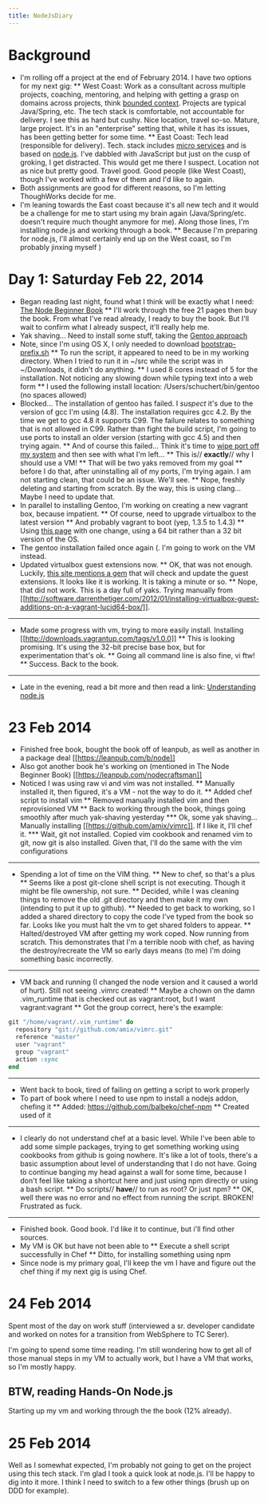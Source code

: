 ```yaml
---
title: NodeJsDiary
---
```

# Background
* I'm rolling off a project at the end of February 2014. I have two options for my next gig:
** West Coast: Work as a consultant across multiple projects, coaching, mentoring, and helping with getting a grasp on domains across projects, think [bounded context](http://www.sapiensworks.com/blog/post/2012/04/17/DDD-The-Bounded-Context-Explained.aspx). Projects are typical Java/Spring, etc. The tech stack is comfortable, not accountable for delivery. I see this as hard but cushy. Nice location, travel so-so. Mature, large project. It's in an "enterprise" setting that, while it has its issues, has been getting better for some time.
** East Coast: Tech lead (responsible for delivery). Tech. stack includes [micro services](http://yobriefca.se/blog/2013/04/29/micro-service-architecture/) and is based on [node.js](http://en.wikipedia.org/wiki/Nodejs). I've dabbled with JavaScript but just on the cusp of groking, I get distracted. This would get me there I suspect. Location not as nice but pretty good. Travel good. Good people (like West Coast), though I've worked with a few of them and I'd like to again.
* Both assignments are good for different reasons, so I'm letting ThoughWorks decide for me.
* I'm leaning towards the East coast because it's all new tech and it would be a challenge for me to start using my brain again (Java/Spring/etc. doesn't require much thought anymore for me). Along those lines, I'm installing node.js and working through a book. 
** Because I'm preparing for node.js, I'll almost certainly end up on the West coast, so I'm probably jinxing myself )

# Day 1: Saturday Feb 22, 2014
* Began reading last night, found what I think will be exactly what I need: [The Node Beginner Book](http://www.nodebeginner.org/)
** I'll work through the free 21 pages then buy the book. From what I've read already, I ready to buy the book. But I'll wait to confirm what I already suspect, it'll really help me.
* Yak shaving... Need to install some stuff, taking the [Gentoo approach](http://www.gentoo.org/proj/en/gentoo-alt/prefix/bootstrap.xml)
* Note, since I'm using OS X, I only needed to download [bootstrap-prefix.sh](http://prefix.gentooexperimental.org/hg/prefix-tree/raw-file/default/scripts/bootstrap-prefix.sh)
** To run the script, it appeared to need to be in my working directory. When I tried to run it in ~/src while the script was in ~/Downloads, it didn't do anything.
** I used 8 cores instead of 5 for the installation. Not noticing any slowing down while typing text into a web form
** I used the following install location: /Users/schuchert/bin/gentoo (no spaces allowed)
* Blocked... The installation of gentoo has failed. I *suspect* it's due to the version of gcc I'm using (4.8). The installation requires gcc 4.2. By the time we get to gcc 4.8 it supports C99. The failure relates to something that is not allowed in C99. Rather than fight the build script, I'm going to use ports to install an older version (starting with gcc 4.5) and then trying again.
** And of course this failed... Think it's time to [wipe port off my system](https://guide.macports.org/chunked/installing.macports.uninstalling.html) and then see with what I'm left...
** This is// **exactly**// why I should use a VM! 
** That will be two yaks removed from my goal
** before I do that, after uninstalling all of my ports, I'm trying again. I am not starting clean, that could be an issue. We'll see.
** Nope, freshly deleting and starting from scratch. By the way, this is using clang... Maybe I need to update that.
* In parallel to installing Gentoo, I'm working on creating a new vagrant box, because impatient.
** Of course, need to upgrade virtualbox to the latest version
** And probably vagrant to boot (yep, 1.3.5 to 1.4.3)
** Using [this page](http://dev.alexishevia.com/2013/09/setting-up-nodejs-dev-environment-with.html) with one change, using a 64 bit rather than a 32 bit version of the OS.
* The gentoo installation failed once again (. I'm going to work on the VM instead.
* Updated virtualbox guest extensions now.
** OK, that was not enough. Luckily, [this site mentions a gem](http://kvz.io/blog/2013/01/16/vagrant-tip-keep-virtualbox-guest-additions-in-sync/) that will check and update the guest extensions. It looks like it is working. It is taking a minute or so.
** Nope, that did not work. This is a day full of yaks. Trying manually from [[http://software.darrenthetiger.com/2012/01/installing-virtualbox-guest-additions-on-a-vagrant-lucid64-box/]].
----
* Made some progress with vm, trying to more easily install. Installing [[http://downloads.vagrantup.com/tags/v1.0.0]]
** This is looking promising. It's using the 32-bit precise base box, but for experimentation that's ok.
** Going all command line is also fine, vi ftw!
** Success. Back to the book.
----
* Late in the evening, read a bit more and then read a link: [Understanding node.js](http://debuggable.com/posts/understanding-node-js:4bd98440-45e4-4a9a-8ef7-0f7ecbdd56cb)

# 23 Feb 2014
* Finished free book, bought the book off of leanpub, as well as another in a package deal [[https://leanpub.com/b/node]]
* Also got another book he's working on (mentioned in The Node Beginner Book) [[https://leanpub.com/nodecraftsman]]
* Noticed I was using raw vi and vim was not installed.
** Manually installed it, then figured, it's a VM - not the way to do it.
** Added chef script to install vim
** Removed manually installed vim and then reprovisioned VM
** Back to working through the book, things going smoothly after much yak-shaving yesterday
*** Ok, some yak shaving... Manually installing [[https://github.com/amix/vimrc]]. If I like it, I'll chef it.
*** Wait, git not installed. Copied vim cookbook and renamed vim to git, now git is also installed. Given that, I'll do the same with the vim configurations
----
* Spending a lot of time on the VIM thing.
** New to chef, so that's a plus
** Seems like a post git-clone shell script is not executing. Though it might be file ownership, not sure. 
** Decided, while I was cleaning things to remove the old .git directory and then make it my own (intending to put it up to github).
** Needed to get back to working, so I added a shared directory to copy the code I've typed from the book so far. Looks like you must halt the vm to get shared folders to appear.
** Halted/destroyed VM after getting my work coped. Now running from scratch. This demonstrates that I'm a terrible noob with chef, as having the destroy/recreate the VM so early days means (to me) I'm doing something basic incorrectly.
----
* VM back and running (I changed the node version and it caused a world of hurt). Still not seeing .vimrc created!
** Maybe a chown on the damn .vim_runtime that is checked out as vagrant:root, but I want vagrant:vagrant
** Got the group correct, here's the example:
```ruby
git "/home/vagrant/.vim_runtime" do
  repository "git://github.com/amix/vimrc.git"
  reference "master"
  user "vagrant"
  group "vagrant"
  action :sync
end
```
----
* Went back to book, tired of failing on getting a script to work properly
* To part of book where I need to use npm to install a nodejs addon, chefing it
** Added: https://github.com/balbeko/chef-npm
** Created used of it
----
* I clearly do not understand chef at a basic level. While I've been able to add some simple packages, trying to get something working using cookbooks from github is going nowhere. It's like a lot of tools, there's a basic assumption about level of understanding that I do not have. Going to continue banging my head against a wall for some time, because I don't feel like taking a shortcut here and just using npm directly or using a bash script.
** Do scripts// **have**// to run as root? Or just npm?
** OK, well there was no error and no effect from running the script. BROKEN! Frustrated as fuck.
----
* Finished book. Good book. I'd like it to continue, but i'll find other sources.
* My VM is OK but have not been able to
** Execute a shell script successfully in Chef
** Ditto, for installing something using npm
* Since node is my primary goal, I'll keep the vm I have and figure out the chef thing if my next gig is using Chef.

# 24 Feb 2014
Spent most of the day on work stuff (interviewed a sr. developer candidate and worked on notes for a transition from WebSphere to TC Serer).

I'm going to spend some time reading. I'm still wondering how to get all of those manual steps in my VM to actually work, but I have a VM that works, so I'm mostly happy.

BTW, reading Hands-On Node.js
----
Starting up my vm and working through the the book (12% already).

# 25 Feb 2014
Well as I somewhat expected, I'm probably not going to get on the project using this tech stack. I'm glad I took a quick look at node.js. I'll be happy to dig into it more. I think I need to switch to a few other things (brush up on DDD for example).